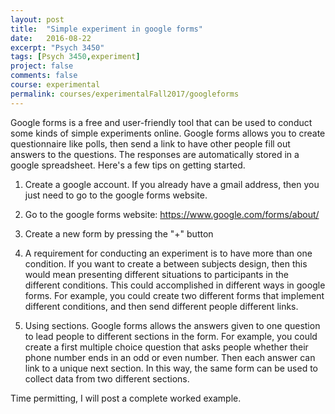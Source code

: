 ```yaml
---
layout: post
title:  "Simple experiment in google forms"
date:   2016-08-22
excerpt: "Psych 3450"
tags: [Psych 3450,experiment]
project: false
comments: false
course: experimental
permalink: courses/experimentalFall2017/googleforms
---
```


Google forms is a free and user-friendly tool that can be used to conduct some kinds of simple experiments online. Google forms allows you to create questionnaire like polls, then send a link to have other people fill out answers to the questions. The responses are automatically stored in a google spreadsheet. Here's a few tips on getting started.

1. Create a google account. If you already have a gmail address, then you just need to go to the google forms website.

2. Go to the google forms website: https://www.google.com/forms/about/

3. Create a new form by pressing the "+" button

4. A requirement for conducting an experiment is to have more than one condition. If you want to create a between subjects design, then this would mean presenting different situations to participants in the different conditions. This could accomplished in different ways in google forms. For example, you could create two different forms that implement different conditions, and then send different people different links.

5. Using sections. Google forms allows the answers given to one question to lead people to different sections in the form. For example, you could create a first multiple choice question that asks people whether their phone number ends in an odd or even number. Then each answer can link to a unique next section. In this way, the same form can be used to collect data from two different sections.

Time permitting, I will post a complete worked example.
